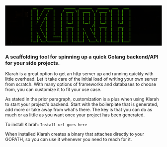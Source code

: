 ![logo](./public/logo.png)

### A scaffolding tool for spinning up a quick Golang backend/API for your side projects.

Klarah is a great option to get an http server up and running quickly with little overhead. Let it take
care of the initial load of writing your own server from scratch. With many options of frameworks and
databases to choose from, you can customize it to fit your use case.

As stated in the prior paragraph, customization is a plus when using Klarah to start your project's backend.
Start with the boilerplate that is generated, add more or take away from what's there. The key is that you can
do as much or as little as you want once your project has been generated.

To install Klarah:
```Install url goes here```

When installed Klarah creates a binary that attaches directly to your GOPATH, so you can use it whenever you 
need to reach for it.
